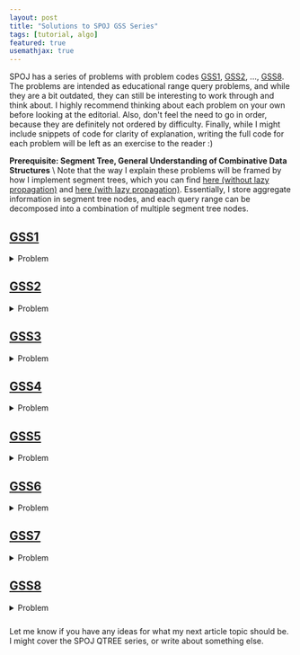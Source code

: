 ```yaml
---
layout: post
title: "Solutions to SPOJ GSS Series"
tags: [tutorial, algo]
featured: true
usemathjax: true
---
```


SPOJ has a series of problems with problem codes [GSS1](https://www.spoj.com/problems/GSS1/), [GSS2](https://www.spoj.com/problems/GSS2/), ..., [GSS8](https://www.spoj.com/problems/GSS8). The problems are intended as educational range query problems, and while they are a bit outdated, they can still be interesting to work through and think about. I highly recommend thinking about each problem on your own before looking at the editorial. Also, don't feel the need to go in order, because they are definitely not ordered by difficulty. Finally, while I might include snippets of code for clarity of explanation, writing the full code for each problem will be left as an exercise to the reader :)

**Prerequisite: Segment Tree, General Understanding of Combinative Data Structures** \\
Note that the way I explain these problems will be framed by how I implement segment trees, which you can find [here (without lazy propagation)](https://github.com/mzhang2021/cp-library/blob/master/implementations/data-structures/SegmentTreeNode.h) and [here (with lazy propagation)](https://github.com/mzhang2021/cp-library/blob/master/implementations/data-structures/SegmentTreeNodeLazy.h). Essentially, I store aggregate information in segment tree nodes, and each query range can be decomposed into a combination of multiple segment tree nodes.

## [GSS1](https://www.spoj.com/problems/GSS1/)

<details markdown="1" style="margin-bottom: 5%"><summary>Problem</summary>

Given an array $\|a_i\| \leq 15007$ of size $n \leq 5 \cdot 10^4$, answer $m$ queries of the following form: given $(x, y)$, find

$$
\max_{x \leq i \leq j \leq y} (a_i + \dots + a_j)
$$

In other words, find the maximum subarray sum of the subarray $a[x, y]$.

*For some reason the problem provides no bounds on $m$.*

<details markdown="1" style="margin-bottom: 5%"><summary>Solution</summary>
The trick for any segment tree problem is the following:
1. Figure out what information we need to store in the nodes.
2. Figure out how to combine two nodes.

In this case, it might help to start with thinking about how combining two nodes works, as that will guide us to know what info we need to maintain. Let's say we're considering the node representing range $[l, r]$ which is merged from two child nodes $[l, m]$ and $[m + 1, r]$, where $m = \lfloor \frac{l + r}{2} \rfloor$. The maximum subarray sum in $a[l, r]$ could fall into one of three cases:
1. It lies solely in the range $[l, m]$.
2. It lies solely in the range $[m + 1, r]$
3. It exists in both halves.

In the first and second case, we just take the maximum subarray sum computed in the child nodes. In the third case, the optimal subarray would consist of some suffix of the range $[l, m]$ and some prefix of the range $[m + 1, r]$. We can also compute the maximum prefix and suffix sum for each node, so that case 3 is simply reduced to the maximum suffix in the left child plus the maximum prefix in the right child. So this tells us what info we need to store in each node: the maximum subarray sum, the maximum prefix sum, the maximum suffix sum, and the total sum. We get the following method for updating:
```c++
// in my template the function signature is pull(a, b), but I'm using merge(left, right) here instead for clarity
void merge(Node left, Node right) {
    maxSum = max({left.maxSum, right.maxSum, left.maxSuffix + right.maxPrefix});
    maxPrefix = max(left.maxPrefix, left.sum + right.maxPrefix);
    maxSuffix = max(right.maxSuffix, right.sum + left.maxSuffix);
    sum = left.sum + right.sum;
}
```

Be careful that you handle ranges of all negative numbers correctly, because the problem does not allow for non-empty subarrays.
</details>
</details>

## [GSS2](https://www.spoj.com/problems/GSS2/)

<details markdown="1" style="margin-bottom: 5%"><summary>Problem</summary>

*The original problem statement is very obviously poorly translated, so I literally had to read the comments to understand the problem.*

Given an array $\|a_i\| \leq 10^5$ of size $n \leq 10^5$, answer $q \leq 10^5$ queries of the following form: given $(x, y)$, find

$$
\max_{x \leq i \leq j \leq y} (a_i + \dots + a_j)
$$

but with the extra condition that duplicate elements are ignored. So for example, if some subarray contains three copies of $2$, we only add $2$ once.

<details markdown="1" style="margin-bottom: 5%"><summary>Solution</summary>
The extra condition of ignoring duplicates makes a direct online approach with segment tree difficult, because we don't have a concise way of maintaining the set of all elements that have at least one occurrence in each node. So let's consider an offline approach.

There's a general sweepline approach for solving range query problems offline: sweep from left to right while updating some sort of data structure. When you encounter the right endpoint of some query, use the data structure to find the answer for that query.

In this case, our data structure will be an array $p$, where $p_i$ represents the maximum subarray sum excluding duplicates with left endpoint beginning at index $i$. We will also maintain an array $last_x$ storing the rightmost index with value $x$ in the array that we've encountered in our sweepline so far.

Let's see what happens when we encounter $a_i$ in our sweepline. $a_i$ could contribute to every subarray beginning at $last_{a_i} + 1, last_{a_i} + 2, \dots, i$. It cannot contribute to a subarray beginning at $last_{a_i}$ or earlier, since such a subarray would already contain a copy of $a_i$ at index $last_{a_i}$ if it were to also include $a_i$, and duplicate elements only get added once. So we perform the following update:
```c++
for (int index=last[a[i]]+1; index<=i; index++) {
    sum[index] += a[i];
    p[index] = max(p[index], sum[index]);
}
```
Then, when we encounter some query $(l, r)$, its answer is simply

$$
\max_{i=l}^r p_i
$$

This offline algorithm runs in $\mathcal O(n(n + q))$, so let's now boost the efficiency to $\mathcal O((n + q) \log n)$ by upgrading $p$ to a segment tree. We need a segment tree that can handle the following operations:
1. Add $x$ to all $a_i$ in some range.
2. Query for the maximum $p_i$ in some range.

After every operation, $p_i := \max(p_i, a_i)$, so $p_i$ is the maximum of all values $a_i$ ever changed into.

Believe it or not, this is possible with a segment tree, and is described in the "Historic Information" section of this [segment tree beats](https://codeforces.com/blog/entry/57319) tutorial.

<details markdown="1" style="margin-bottom: 5%"><summary>The Idea</summary>
We maintain four values in each segment tree node: `a, p, lazy, historic_lazy`. Whenever we propagate lazy values, we do `historic_lazy = max(historic_lazy, lazy + propagated_historic_lazy)` and `lazy += propagated_lazy`. Whenever we apply the pending lazy update, we do `p = max(p, a + historic_lazy)` and `a += lazy`. And finally, when we merge, we do `p = max(left.p, right.p)` and `a = max(left.a, right.a)`. Take a moment to think about why this works, and why an additional `historic_lazy` value is necessary (i.e. why can't we just use one lazy value?).
</details>

That's it! We've successfully solved this problem in $\mathcal O((n + q) \log n)$. Personally, I think this is the hardest GSS problem out of the entire series.

</details>
</details>

## [GSS3](https://www.spoj.com/problems/GSS3/)

<details markdown="1" style="margin-bottom: 5%"><summary>Problem</summary>

Given an array $\|a_i\| \leq 10^4$ of size $n \leq 5 \cdot 10^4$, process $m \leq 5 \cdot 10^4$ queries of two types:
1. Set $a_x := y$.
2. Given $(x, y)$, find

$$
\max_{x \leq i \leq j \leq y} (a_i + \dots + a_j)
$$

In other words, find the maximum subarray sum of the subarray $a[x, y]$.

<details markdown="1" style="margin-bottom: 5%"><summary>Solution</summary>
This is just GSS1 with updates. The update method doesn't change any of the above logic.
</details>
</details>

## [GSS4](https://www.spoj.com/problems/GSS4/)

<details markdown="1" style="margin-bottom: 5%"><summary>Problem</summary>

Given an array of $a_i$ of size $n \leq 10^5$, process $m \leq 10^5$ queries of two types:
1. Given $(x, y)$, perform $a_i := \lfloor \sqrt a_i \rfloor$ for $x \leq i \leq y$.
2. Given $(x, y)$, find $\sum_{i=x}^y a_i$.

Constraints on $a_i$: $a_i > 0, \sum_{i=1}^n a_i \leq 10^{18}$

<details markdown="1" style="margin-bottom: 5%"><summary>Solution</summary>
The first operation is difficult to handle with traditional lazy propagation, because it's not clear how applying the square root operation to a subarray affects the sum of that subarray. Let's consider the naive way of updating the segment tree: we traverse all the way down to each leaf node in the range and update them directly, giving us $\mathcal O(n)$ per query. While that's obviously too slow, it's actually not far off from the right idea.

We will use the same idea as [segment tree beats](https://codeforces.com/blog/entry/57319) (don't worry, this is easier than the proof for segment tree beats). Observe that for $a_i \leq 10^{18}$, we can only apply $a_i := \lfloor \sqrt a_i \rfloor$ 6 times before $a_i$ converges to 1. So let's say you're currently at some node, and you want to apply the square root operation to all elements in the range covered by that node. If all the elements are 1, applying the square root operation on them again is useless, so we can just stop traversing further.

Let's prove a bound of $\mathcal O((n + m) \log n)$ from that optimization. Consider the following diagram:

![image 1]({{ site.baseurl }}/assets/images/gss-1.png)

We will refer to the blue nodes as *ordinary nodes* and the green nodes as *extra nodes* (the same terminology used in the segment tree beats blog). Ordinary nodes are nodes we would visit in standard segment tree anyways. In the naive algorithm, we would also visit all the extra nodes, which could be $\mathcal O(n)$ per query. We will keep some counter on each leaf node representing how many more times we can apply the square root operation to that element before it reduces to 1 (the red numbers in the diagram). The counter can be at most 6 for each leaf node. Finally, we keep some counter on each non-leaf node that equals the sum of the counters of its children. Let $\Phi$ equal the sum of all counters written on all nodes in the tree. What is the initial value of $\Phi$? It is $\mathcal O(n \log n)$.

<details markdown="1" style="margin-bottom: 5%"><summary>Why?</summary>
Each leaf node contributes at most +6 to the counter of every ancestor. There are $\mathcal O(\log n)$ ancestors per leaf node, so each leaf node contributes $+6 \log n$ to $\Phi$. Thus, summing up the total contribution from all leaf nodes gives $\Phi = 6n \log n$, or $\mathcal O(n \log n)$.
</details>

The number of ordinary nodes we visit is $\mathcal O(m \log n)$, since that's just standard segment tree. Under what cases will we visit an extra node? We visit an extra node whenever there exists a non-one element in that subtree, aka if the counter on the extra node is positive. So after the operation, that counter and thus $\Phi$ will decrease by one, because we will have square rooted some leaf node in that subtree. Thus, every movement to an extra node is accounted for by 1 unit of $\Phi$, so the total amount of times we visit some extra node is bounded by the initial value of $\Phi$, or $\mathcal O(n \log n)$. The total complexity is therefore $\mathcal O((n + m) \log n)$.

</details>
</details>

## [GSS5](https://www.spoj.com/problems/GSS5/)

<details markdown="1" style="margin-bottom: 5%"><summary>Problem</summary>

Given an array of $\|a_i\| \leq 10^4$ of size $n \leq 10^4$, process $m \leq 10^4$ queries of the following form: given $(x_1, y_1, x_2, y_2)$, find

$$
\max_{x_1 \leq i \leq y_1, x_2 \leq j \leq y_2} (a_i + \dots + a_j)
$$

where $x_1 \leq x_2$ and $y_1 \leq y_2$.

<details markdown="1" style="margin-bottom: 5%"><summary>Solution</summary>
First, read the solution for GSS1, as this problem will compute the same information in each segment tree node.

We will split the problem into two separate cases:

1. $[x_1, y_1]$ and $[x_2, y_2]$ form two disjoint intervals.
2. $[x_1, y_1]$ and $[x_2, y_2]$ overlap.

In the first case, the optimal subarray consists of some suffix of $a[x_1, y_1]$, the total sum of $a[y_1 + 1, x_2 - 1]$, and some prefix of $a[x_2, y_2]$. We can query for all three of those parts with the same segment tree used in GSS1.

In the second case, we have a few more possible cases, all handled with our segment tree:
1. The subarray starts in $[x_1, x_2]$ and ends in $[x_2, y_1]$.
2. The subarray starts in $[x_1, x_2]$ and ends in $[y_1, y_2]$.
3. The subarray starts in $[x_2, y_1]$ and ends in $[x_2, y_1]$.
4. The subarray starts in $[x_2, y_1]$ and ends in $[y_1, y_2]$.

Putting both cases together, the logic of each query looks something like this:
```c++
if (y1 <= x2) {
    Node a = st.query(x1, y1), b = st.query(y1, x2), c = st.query(x2, y2);
    cout << a.maxSuffix + b.sum + c.maxPrefix - arr[y1] - arr[x2] << "\n";
} else {
    Node a = st.query(x1, x2), b = st.query(x2, y1), c = st.query(y1, y2);
    cout << max({a.maxSuffix + b.maxPrefix - arr[x2], a.maxSuffix + b.sum + c.maxPrefix - arr[x2] - arr[y1],
                b.maxSum, b.maxSuffix + c.maxPrefix - arr[y1]}) << "\n";
}
```

</details>
</details>

## [GSS6](https://www.spoj.com/problems/GSS6/)

<details markdown="1" style="margin-bottom: 5%"><summary>Problem</summary>

Given an array of $\|a_i\| \leq 10^4$ of size $n \leq 10^5$, process $q \leq 10^5$ queries of four types:
1. Insert $y$ before index $x$ in the array (so the array size increases).
2. Delete the element at index $x$ (so the array size decreases).
3. Set $a_x := y$.
4. Given $(x, y)$, find

$$
\max_{x \leq i \leq j \leq y} (a_i + \dots + a_j)
$$

<details markdown="1" style="margin-bottom: 5%"><summary>Solution</summary>
This is GSS3, but you can now insert or delete elements from the array and change its size. Segment tree struggles with inserts and deletes, but luckily there's another combinative data structure that handles this with ease: [tre](https://cp-algorithms.com/data_structures/treap.html)[aps](https://codeforces.com/blog/entry/84017)!

Once you know what a treap's capabilities are, it should be apparent how this problem is solved. We store the same info from GSS1 in each treap node with the same merge function. Insert and delete can both be implemented as a series of split and merge functions. So this problem is solved in $\mathcal O(q \log n)$.

</details>
</details>

## [GSS7](https://www.spoj.com/problems/GSS7/)

<details markdown="1" style="margin-bottom: 5%"><summary>Problem</summary>

Given a tree of $n \leq 10^5$ nodes, each with some associated value $\|x_i\| \leq 10^4$, process $q \leq 10^5$ queries of two types:
1. Find the maximum subarray sum of the array formed from values on the path from node $a$ to $b$.
2. Set all values on the path from node $a$ to $b$ to $c$.

<details markdown="1" style="margin-bottom: 5%"><summary>Solution</summary>
This is GSS3 but on a tree. Luckily, there's a well-known way of adapting a range query solution to a tree with only an extra $\mathcal O(\log n)$ factor: [heavy light](https://cp-algorithms.com/graph/hld.html) [decomposition](https://codeforces.com/blog/entry/81317)!

Once you know what HLD's capabilities are, it should be apparent how this problem is solved. Just be wary that depending on how you implement HLD, the orientation may make a difference. To explain what I mean, take a look at the following code snippet below:
```c++
template<class B>
void process(int u, int v, B op) {
    bool s = false;
    for (; root[u]!=root[v]; u=par[root[u]]) {
        if (depth[root[u]] < depth[root[v]]) {
            swap(u, v);
            s ^= true;
        }
        op(pos[root[u]], pos[u], s);
    }
    if (depth[u] > depth[v]) {
        swap(u, v);
        s ^= true;
    }
    op(pos[u], pos[v], !s);
}

int query(int u, int v) {
    Node ls, rs;
    process(u, v, [this, &ls, &rs] (int l, int r, bool s) {
        Node cur = st.query(l, r);
        if (s) rs.merge(cur, rs);
        else ls.merge(cur, ls);
    });
    swap(ls.maxPrefix, ls.maxSuffix);
    Node ret;
    ret.merge(ls, rs);
    return ret.maxSum;
}
```
My full HLD implementation can be found [here](https://github.com/mzhang2021/cp-library/blob/master/implementations/graphs/HLD.h) and uses the same style as [this implementation](https://codeforces.com/blog/entry/22072). Essentially, the orientation of the segment tree is from smaller DFS time to larger DFS time (top to bottom). Therefore, I maintain the merged results of the query in two separate halves for two separate branches of the path connected by the LCA, and I swap the prefix and suffix of the left branch at the end to make its orientation consistent with the right half. If this doesn't make sense to you, try drawing out the diagram or tracing the code to see what happens if you don't account for orientation when merging.

</details>
</details>

## [GSS8](https://www.spoj.com/problems/GSS8/)

<details markdown="1" style="margin-bottom: 5%"><summary>Problem</summary>

Given an array of $a_i < 2^{32}$ of size $n \leq 10^5$, process $q \leq 10^5$ queries of four types:
1. Insert $val$ before index $pos$ in the array (so the array size increases).
2. Delete the element at index $pos$ (so the array size decreases).
3. Set $a_{pos} := val$.
4. Given $(l, r, k)$, find

$$
\sum_{i=l}^r a_i \cdot (i - l + 1)^k \mod 2^{32}
$$

where $k \leq 10$.

<details markdown="1" style="margin-bottom: 5%"><summary>Solution</summary>
Finally a problem that isn't a variation of GSS1! First off, we can handle the insert and delete operations with a [tre](https://cp-algorithms.com/data_structures/treap.html)[aps](https://codeforces.com/blog/entry/84017). The tricky part is going to be figuring out how to calculate the fourth operation.

Since $k$ is small, we can compute $ans[0], ans[1], \dots, ans[10]$ in each treap node. This way, we just print $ans[k]$ from the correct node to answer each query.

Consider the following small example: we are merging two nodes. The left node represents the array $[a_1, a_2]$ and the right node represents the array $[a_3, a_4]$. Say we've already computed $ans[k]$ in both nodes, and we want to compute $ans[k]$ for the merging of both nodes. In other words, we want:

$$
ans_l[k] = a_1 \cdot 1^k + a_2 \cdot 2^k \\
ans_r[k] = a_3 \cdot 1^k + a_4 \cdot 2^k \\
merge(ans_l[k], ans_r[k]) = ans[k] = a_1 \cdot 1^k + a_2 \cdot 2^k + a_3 \cdot 3^k + a_4 \cdot 4^k
$$

The first half of what we want is just $ans_l[k]$. The second half is almost $ans_r[k]$, except the base of each power term gets shifted up ($1^k$ becomes $3^k$, $2^k$ becomes $4^k$). Notice that each base gets shifted up by `size_of_left_node` (which I will denote as $size_l$), so we can rewrite the terms as $a_3 \cdot (1 + size_l)^k + a_4 \cdot (2 + size_l)^k$. There's a well-known theorem for expanding terms of the form $(a + b)^k$: the [Binomial Theorem](https://en.wikipedia.org/wiki/Binomial_theorem). So expanding yields:

$$
\begin{align*}
a_i \cdot ((i - size_l) + size_l)^k &= a_i \cdot \sum_{j=0}^k \left(\binom{k}{j} \cdot (i - size_l)^j \cdot (size_l)^{k-j}\right) \\
&= \sum_{j=0}^k \left(\binom{k}{j} \cdot (a_i (i - size_l)^j) \cdot (size_l)^{k-j}\right)
\end{align*}
$$

And when we sum up all of these for all $a_i$ in the right node:

$$
\sum_{\forall i} \sum_{j=0}^k \left(\binom{k}{j} \cdot (a_i (i - size_l)^j) \cdot (size_l)^{k-j}\right) \\
= \sum_{j=0}^k \left(\binom{k}{j} \cdot ans_r[j] \cdot (size_l)^{k-j}\right)
$$

This can be shown with some rearrangement of the terms.

So now, we've successfully shown how to compute the contribution of the right node to $ans[k]$ from $ans_r[0], ans_r[1], \dots, ans_r[k]$. After precomputing $(size_l)^j$ and $\binom{k}{j}$ for $0 \leq j, k \leq 10$, we can compute each of $ans[j]$ in $\mathcal O(k^2)$. The code for the merge function looks as follows:

```c++
treap->size = getSize(treap->l) + getSize(treap->r) + 1;
power[0] = 1;
for (int i=1; i<=MAXK; i++)
    power[i] = power[i-1] * (getSize(treap->l) + 1);
for (int i=0; i<=MAXK; i++) {
    treap->ans[i] = (treap->l ? treap->l->ans[i] : 0) + power[i] * treap->val;
    if (treap->r)
        for (int j=0; j<=i; j++)
            treap->ans[i] += choose[i][j] * power[i-j] * treap->r->ans[j];
}
```
*The code above differs slightly from the explanation because the treap merge actually consists of three parts: the left child, the right child, and the middle value stored in the current node.*

Thus, our final complexity is $\mathcal O(k^2 \log n)$ per query.

</details>
</details>

Let me know if you have any ideas for what my next article topic should be. I might cover the SPOJ QTREE series, or write about something else.